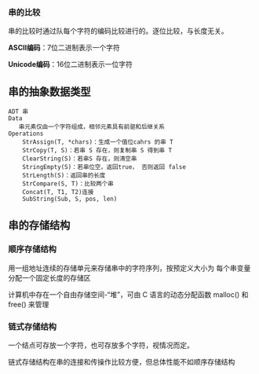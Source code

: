 ### 串的比较
串的比较时通过队每个字符的编码比较进行的。逐位比较，与长度无关。

**ASCII编码**：7位二进制表示一个字符  

**Unicode编码**：16位二进制表示一位字符

## 串的抽象数据类型

```
ADT 串
Data
   串元素仅由一个字符组成，相邻元素具有前驱和后继关系
Operations
    StrAssign(T, *chars)：生成一个值位cahrs 的串 T 
    StrCopy(T, S)：若串 S 存在，则复制串 S 得到串 T
    ClearString(S)：若串S 存在，则清空串
    StringEmpty(S)：若串位空，返回true， 否则返回 false
    StrLength(S)：返回串的长度
    StrCompare(S, T)：比较两个串
    Concat(T, T1, T2)连接
    SubString(Sub, S, pos, len)
```

## 串的存储结构

### 顺序存储结构
用一组地址连续的存储单元来存储串中的字符序列，按预定义大小为 每个串变量分配一个固定长度的存储区

计算机中存在一个自由存储空间-“堆”，可由 C 语言的动态分配函数 malloc() 和 free() 来管理

### 链式存储结构
一个结点可存放一个字符，也可存放多个字符，视情况而定。

链式存储结构在串的连接和传操作比较方便，但总体性能不如顺序存储结构